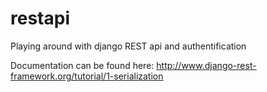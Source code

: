 restapi
=======

Playing around with django REST api and authentification

Documentation can be found here:
http://www.django-rest-framework.org/tutorial/1-serialization
